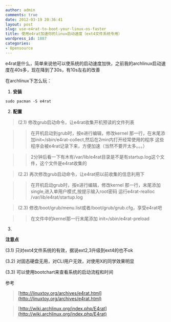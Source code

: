 ```yaml
---
author: admin
comments: true
date: 2012-03-19 20:36:41
layout: post
slug: use-e4rat-to-boot-your-linux-os-faster
title: 使用e4rat加速你的linux启动速度（ext4文件系统专用）
wordpress_id: 1887
categories:
- Opensource
---
```


e4rat是什么，简单来说他可以使系统的启动速度加快，之前我的archlinux启动速度在40s多，现在降到了30s，有10s左右的改善

在archlinux下怎么玩：

  1. **安装**
    
    sudo pacman -S e4rat

  2. **配置**

> 

> 
> (2.1) 修改grub启动命令，让e4rat收集开机预读的文件列表
> 
> 

>
>> 

>> 
>> 在开机启动到grub时，按e进行编辑，修改kernel 那一行，在末尾添加init=/sbin/e4rat-collect,然后在2min内打开经常使用的程序 这些程序会被e4rat记录下来，方便加速（当然不要开太多。。。）
>> 
>> 

>> 
>> 2分钟后看一下有木有/var/lib/e4rat目录是不是有startup.log这个文件，这个文件是e4rat收集的
>> 
>> 

> 
> 

> 
> (2.2) 再次修改grub启动命令，让e4rat把以前收集的信息利用下
> 
> 

>
>> 

>> 
>> 在开机启动grub时，按e进行编辑，修改kernel 那一行，末尾添加single,进入单用户模式,按提示输入root密码 运行e4rat-realloc /var/lib/e4rat/startup.log
>> 
>> 

> 
> 

> 
> (2.3) 修改/boot/grub/menu.list或者/boot/grub/grub.cfg，享受e4rat吧
> 
> 

>
>> 

>> 
>> 在文件中的kernel那一行末尾添加 init=/sbin/e4rat-preload
>> 
>> 

> 
> 

  3. 

**注意点**

(3.1) 只对ext4文件系统的有效，据说ext2,3升级到ext4的也不ok

(3.2) 对固态硬盘无用，对CLI用户无效，对使用X的同学效果明显

(3.3) 可以使用bootchart来查看系统的启动流程和时间

参考

> 

> 
> [http://linuxtoy.org/archives/e4rat.html](http://linuxtoy.org/archives/e4rat.html)
> 
> 

> 
> [http://wiki.archlinux.org/index.php/E4rat](http://wiki.archlinux.org/index.php/E4rat)
> 
> 

